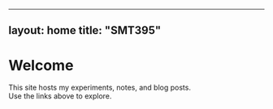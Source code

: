 
---
layout: home
title: "SMT395"
---

# Welcome

This site hosts my experiments, notes, and blog posts.  
Use the links above to explore.

